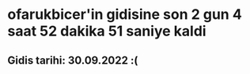 # ofarukbicer'in gidisine son 2 gun 4 saat 52 dakika 51 saniye kaldi

## Gidis tarihi: 30.09.2022 :(